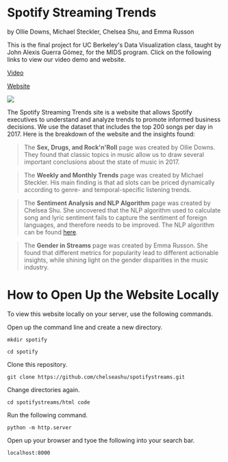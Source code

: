 # **Spotify Streaming Trends** 
by Ollie Downs, Michael Steckler, Chelsea Shu, and Emma Russon

This is the final project for UC Berkeley's Data Visualization class, taught by John Alexis Guerra Gómez, for the MIDS program. Click on the following links to view our video demo and website.


[Video](https://www.youtube.com/watch?v=C4ye1_IRQ1E&feature=youtu.be)


[Website](http://people.ischool.berkeley.edu/~erusson/spotifystreams/index.html)



![](spotify_gif.gif)





The Spotify Streaming Trends site is a website that allows Spotify executives to understand and analyze trends to promote informed business decisions. We use the dataset that includes the top 200 songs per day in 2017. Here is the breakdown of the website and the insights found:
> The __Sex, Drugs, and Rock'n'Roll__ page was created by Ollie Downs. They found that classic topics in music allow us to draw several important conclusions about the state of music in 2017.

> The **Weekly and Monthly Trends** page was created by Michael Steckler. His main finding is that ad slots can be priced  dynamically according to genre- and temporal-specific listening trends.
 
> The **Sentiment Analysis and NLP Algorithm** page was created by Chelsea Shu. She uncovered that the NLP algorithm used to calculate song and lyric sentiment fails to capture the sentiment of foreign languages, and therefore needs to be improved. The NLP algorithm can be found [here](https://towardsdatascience.com/sentiment-analysis-of-all-billboard-hot-100-songs-over-time-1958-2019-3329439e7c1a).

> The **Gender in Streams** page was created by Emma Russon. She found that different metrics for popularity lead to different actionable insights, while shining light on the gender disparities in the music industry.






# How to Open Up the Website Locally


To view this website locally on your server, use the following commands. 


Open up the command line and create a new directory.

```mkdir spotify```

```cd spotify```


Clone this repository.

```git clone https://github.com/chelseashu/spotifystreams.git```


Change directories again.

```cd spotifystreams/html code```


Run the following command.

```python -m http.server```


Open up your browser and tyoe the following into your search bar. 

```localhost:8000```



